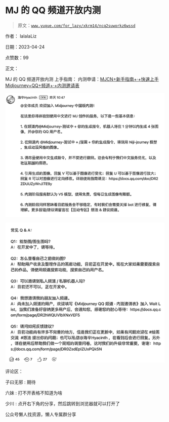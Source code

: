 # MJ 的 QQ 频道开放内测

> 原文：[`www.yuque.com/for_lazy/xkrm14/ncq2suworkz6wssd`](https://www.yuque.com/for_lazy/xkrm14/ncq2suworkz6wssd)

作者： lalalaLiz

日期：2023-04-24

点赞数：99

正文：

MJ 的 QQ 频道开放内测 上手指南： 内测申请：[MJCN+新手指南+·+快速上手](https://docs.qq.com/doc/DR2ZDUUZyWnJITE9y?&u=92237f5c0e7b4a558fa0e2f1a31d4833) [Midjourney+QQ+频道+·+内测邀请表](https://docs.qq.com/form/page/DR2hWQUVlbXNxVEF5#/fill)

![](img/1a1a4d91b5aa97226995109132a3d14e.png)  

![](img/ea0e2b860d13715ae887472b59e55ebb.png)  

评论区：

子曰无邪 : 期待

六妹 : 打不开表格不知道为啥

少川 : 点开右下角的分享，然后跳转到浏览器就可以打开了

公众号懒人找资源，懒人专属群分享

